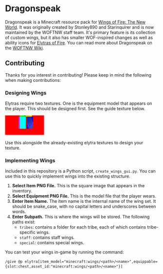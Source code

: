 # Dragonspeak

Dragonspeak is a Minecraft resource pack for [Wings of Fire: The New World](https://woftnw.org). It was originally created by Stonley890 and Starinquirer and is now maintained by the WOFTNW staff team. It's primary feature is its collection of custom wings, but it also has smaller WOF-inspired changes as well as ability icons for [Elytras of Fire](https://github.com/iHeronGH/Elytras-of-Fire). You can read more about Dragonspeak on the [WOFTNW Wiki](https://wiki.woftnw.org/wiki/Dragonspeak).

## Contributing

Thanks for you interest in contributing! Please keep in mind the following when making contributions:

### Designing Wings

Elytras require two textures. One is the equipment model that appears on the player. This should be designed first. See the guide texture below.

![guide image](assets/minecraft/textures/entity/equipment/wings/guide.png)

Use this alongside the already-existing elytra textures to design your texture.

### Implementing Wings

Included in this repository is a Python script, `create_wings_gui.py`. You can use this to quickly implement wings into the existing structure.

1. **Select Item PNG File.** This is the square image that appears in the inventory.
2. **Select Equipment PNG File.** This is the model file that the player wears.
3. **Enter Item Name.** The item name is the internal name of the wing set. It should be snake_case, with no capital letters and underscores between words.
4. **Enter Subpath.** This is where the wings will be stored. The following paths exist:
   - `tribes`: contains a folder for each tribe, each of which contains tribe-specific wings.
   - `staff`: contains staff wings.
   - `special`: contains special wings.

You can test your wings in-game by running the command:

```mcfunction
/give @p elytra[item_model="minecraft:wings/<path>/<name>",equippable={slot:chest,asset_id:"minecraft:wings/<path>/<name>"}]
```
